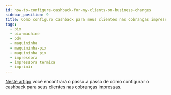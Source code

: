 ```yaml
---
id: how-to-configure-cashback-for-my-clients-on-business-charges
sidebar_position: 9
title: Como configuro cashback para meus clientes nas cobranças impressas?
tags:
  - pix
  - pix-machine
  - pdv
  - maquininha
  - maquininha-pix
  - maquininha pix
  - impressora
  - impressora termica
  - imprimir
---
```


[Neste artigo](https://developers.openpix.com.br/docs/cashback/cashback-how-to-config) você encontrará o passo a passo de como configurar o cashback para seus clientes nas cobranças
impressas.
